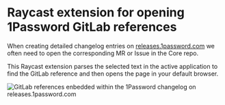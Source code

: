 # Raycast extension for opening 1Password GitLab references

When creating detailed changelog entries on [releases.1password.com](https://releases.1password.com) we often need to open the corresponding MR or Issue in the Core repo.

This Raycast extension parses the selected text in the active application to find the GitLab reference and then opens the page in your default browser.

![GitLab references enbedded within the 1Password changelog on releases.1password.com](gitlab-references-in-changelog.png)
